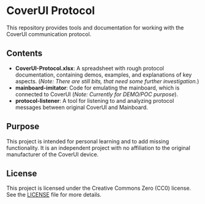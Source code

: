 # CoverUI Protocol

This repository provides tools and documentation for working with the CoverUI communication protocol.

## Contents

- **CoverUI-Protocol.xlsx**: A spreadsheet with rough protocol documentation, containing demos, examples, and explanations of key aspects. (*Note: There are still bits, that need some further investigation.*)
- **mainboard-imitator**: Code for emulating the mainboard, which is connected to CoverUI (*Note: Currently for DEMO/POC purpose*).
- **protocol-listener**: A tool for listening to and analyzing protocol messages between original CoverUI and Mainboard.

## Purpose

This project is intended for personal learning and to add missing functionality. It is an independent project with no affiliation to the original manufacturer of the CoverUI device.

## License

This project is licensed under the Creative Commons Zero (CC0) license. See the [LICENSE](LICENSE) file for more details.